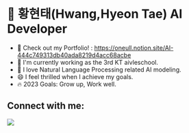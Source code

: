 # 🐥 황현태(Hwang,Hyeon Tae) AI Developer

- 🔭 Check out my Portfolio! : https://oneull.notion.site/AI-444c749313db40ada8219d4acc68acbe
- 🌱 I'm currently working as the 3rd KT aivleschool.
- 👯 I love Natural Language Processing related AI modeling.
- 😄 I feel thrilled when I achieve my goals.
- 🔥 2023 Goals: Grow up, Work well.

## Connect with me:
<img src="https://img.shields.io/badge/표시할이름-#000000?style=for-the-badge&logo=기술스택아이콘&logoColor=white">

